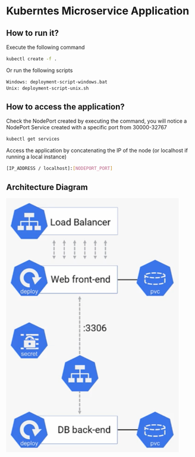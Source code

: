 # Kuberntes Microservice Application

## How to run it?

Execute the following command

```sh
kubectl create -f .
```

Or run the following scripts

```sh
Windows: deployment-script-windows.bat
Unix: deployment-script-unix.sh
```

## How to access the application?

Check the NodePort created by executing the command, you will notice a NodePort Service created with a specific port from 30000-32767

```sh
kubectl get services
```

Access the application by concatenating the IP of the node (or localhost if running a local instance)

```sh
[IP_ADDRESS / localhost]:[NODEPORT_PORT]
```

## Architecture Diagram

![Microservice Application](/application_diagram.png "Microservice Application")